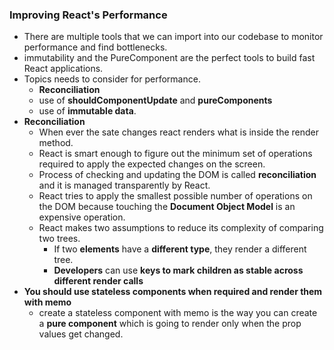 ### **Improving React's Performance**
- There are multiple tools that we can import into our codebase to monitor performance and find bottlenecks. 
- immutability and the PureComponent are the perfect tools to build fast React applications.
- Topics needs to consider for performance.
    - **Reconciliation**
    - use of **shouldComponentUpdate** and **pureComponents**
    - use of **immutable data**.
- **Reconciliation** 
    - When ever the sate changes react renders what is inside the render method. 
    - React is smart enough to figure out the minimum set of operations required to apply the expected changes on the screen.
    - Process of checking and updating the DOM is called **reconciliation** and it is managed transparently by React.
    - React tries to apply the smallest possible number of operations on the DOM because touching the **Document Object Model** is an expensive operation.
    - React makes two assumptions to reduce its complexity of comparing two trees.
        - If two **elements** have a **different type**, they render a different tree.
        - **Developers** can use **keys to mark children as stable across different render calls**
- **You should use stateless components when required and render them with memo** 
    - create a stateless component with memo is the way you can create a **pure component** which is going to render only when the prop values get changed.